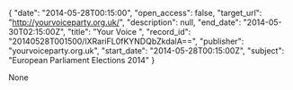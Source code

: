 {
  "date": "2014-05-28T00:15:00", 
  "open_access": false, 
  "target_url": "http://yourvoiceparty.org.uk/", 
  "description": null, 
  "end_date": "2014-05-30T02:15:00Z", 
  "title": "Your Voice ", 
  "record_id": "20140528T001500/lXRariFL0fKYNDQbZkdalA==", 
  "publisher": "yourvoiceparty.org.uk", 
  "start_date": "2014-05-28T00:15:00Z", 
  "subject": "European Parliament Elections 2014"
}

None